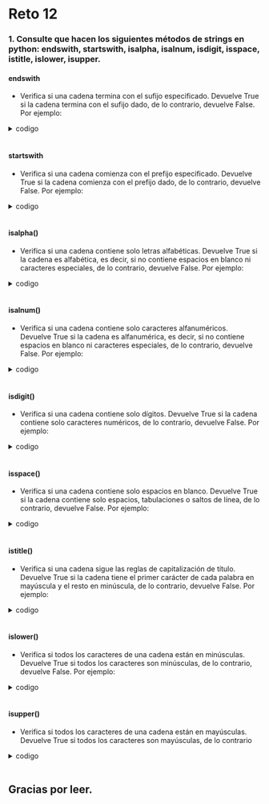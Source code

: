 # Reto 12

### 1. Consulte que hacen los siguientes métodos de strings en python: endswith, startswith, isalpha, isalnum, isdigit, isspace, istitle, islower, isupper.

#### endswith
+ Verifica si una cadena termina con el sufijo especificado. Devuelve True si la cadena termina con el sufijo dado, de lo contrario, devuelve False. Por ejemplo:


<details><summary>codigo</summary><p>

``` python
word = "Hola mundo"
print(word.endswith("mundo"))  # True

```
</p></details></br>

#### startswith
+ Verifica si una cadena comienza con el prefijo especificado. Devuelve True si la cadena comienza con el prefijo dado, de lo contrario, devuelve False. Por ejemplo:


<details><summary>codigo</summary><p>

``` python
word = "Hola mundo"
print(word.startswith("Hola"))  # True

```
</p></details></br>

#### isalpha() 
+ Verifica si una cadena contiene solo letras alfabéticas. Devuelve True si la cadena es alfabética, es decir, si no contiene espacios en blanco ni caracteres especiales, de lo contrario, devuelve False. Por ejemplo:

<details><summary>codigo</summary><p>

``` python
word = "Hello"
print(word.isalpha())  # True
```
</p></details></br>

#### isalnum()
+ Verifica si una cadena contiene solo caracteres alfanuméricos. Devuelve True si la cadena es alfanumérica, es decir, si no contiene espacios en blanco ni caracteres especiales, de lo contrario, devuelve False. Por ejemplo:

<details><summary>codigo</summary><p>

``` python
word = "Hello123"
print(word.isalnum())  # True
```
</p></details></br>

#### isdigit() 
+ Verifica si una cadena contiene solo dígitos. Devuelve True si la cadena contiene solo caracteres numéricos, de lo contrario, devuelve False. Por ejemplo:


<details><summary>codigo</summary><p>

``` python
number = "123"
print(number.isdigit())  # True
```
</p></details></br>

#### isspace() 
+ Verifica si una cadena contiene solo espacios en blanco. Devuelve True si la cadena contiene solo espacios, tabulaciones o saltos de línea, de lo contrario, devuelve False. Por ejemplo:

<details><summary>codigo</summary><p>

``` python
whitespace = "    "
print(whitespace.isspace())  # True
```
</p></details></br>

#### istitle()
+ Verifica si una cadena sigue las reglas de capitalización de título. Devuelve True si la cadena tiene el primer carácter de cada palabra en mayúscula y el resto en minúscula, de lo contrario, devuelve False. Por ejemplo:

<details><summary>codigo</summary><p>

``` python
title = "This Is a Title"
print(title.istitle())  # True
```
</p></details></br>

#### islower() 
+ Verifica si todos los caracteres de una cadena están en minúsculas. Devuelve True si todos los caracteres son minúsculas, de lo contrario, devuelve False. Por ejemplo:


<details><summary>codigo</summary><p>

``` python
lowercase = "hello"
print(lowercase.islower())  # True
```
</p></details></br>

#### isupper() 
+ Verifica si todos los caracteres de una cadena están en mayúsculas. Devuelve True si todos los caracteres son mayúsculas, de lo contrario

<details><summary>codigo</summary><p>

``` python
upercase = "HELLO"
print(upercase.isupper())  # True

```
</p></details></br>



## Gracias por leer. 